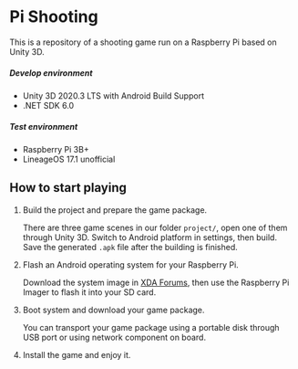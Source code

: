# Pi Shooting

This is a repository of a shooting game run on a Raspberry Pi based on Unity 3D.

##### Develop environment

- Unity 3D 2020.3 LTS with Android Build Support
- .NET SDK 6.0

##### Test environment

- Raspberry Pi 3B+
- LineageOS 17.1 unofficial

## How to start playing

1. Build the project and prepare the game package.

   There are three game scenes in our folder `project/`, open one of them through Unity 3D. Switch to Android platform in settings, then build. Save the generated `.apk` file after the building is finished.

2. Flash an Android operating system for your Raspberry Pi.

   Download the system image in [XDA Forums](https://forum.xda-developers.com/t/dev-rom-unofficial-lineageos-17-1-android-10-for-raspberry-pi-3-b-and-b.4139051/), then use the Raspberry Pi Imager to flash it into your SD card.

3. Boot system and download your game package.

   You can transport your game package using a portable disk through USB port or using network component on board.

4. Install the game and enjoy it.

